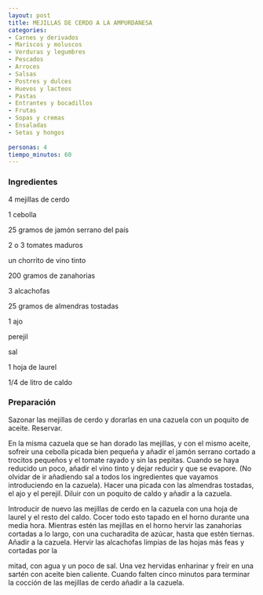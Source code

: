 ```yaml
---
layout: post
title: MEJILLAS DE CERDO A LA AMPURDANESA
categories:
- Carnes y derivados
- Mariscos y moluscos
- Verduras y legumbres
- Pescados
- Arroces
- Salsas
- Postres y dulces
- Huevos y lacteos
- Pastas
- Entrantes y bocadillos
- Frutas
- Sopas y cremas
- Ensaladas
- Setas y hongos
 
personas: 4 
tiempo_minutos: 60 
---
```

<h3>Ingredientes</h3>
4 mejillas de cerdo

1 cebolla

25 gramos de jamón serrano del país

2 o 3 tomates maduros

un chorrito de vino tinto

200 gramos de zanahorias

3 alcachofas

25 gramos de almendras tostadas

1 ajo

perejil

sal

1 hoja de laurel

1/4 de litro de caldo

<h3>Preparación</h3>
Sazonar las mejillas de cerdo y dorarlas en una cazuela con un poquito de aceite. Reservar.

En la misma cazuela que se han dorado las mejillas, y con el mismo aceite, sofreir una cebolla picada bien pequeña y añadir el jamón serrano cortado a trocitos pequeños y el tomate rayado y sin las pepitas. Cuando se haya reducido un poco, añadir el vino tinto y dejar reducir y que se evapore. (No olvidar de ir añadiendo sal a todos los ingredientes que vayamos introduciendo en la cazuela). Hacer una picada con las almendras tostadas, el ajo y el perejil. Diluir con un poquito de caldo y añadir a la cazuela.

Introducir de nuevo las mejillas de cerdo en la cazuela con una hoja de laurel y el resto del caldo. Cocer todo esto tapado en el horno durante una media hora. Mientras estén las mejillas en el horno hervir las zanahorias cortadas a lo largo, con una cucharadita de azúcar, hasta que estén tiernas. Añadir a la cazuela. Hervir las alcachofas limpias de las hojas más feas y cortadas por la

mitad, con agua y un poco de sal. Una vez hervidas enharinar y freír en una sartén con aceite bien caliente. Cuando falten cinco minutos para terminar la cocción de las mejillas de cerdo añadir a la cazuela.


